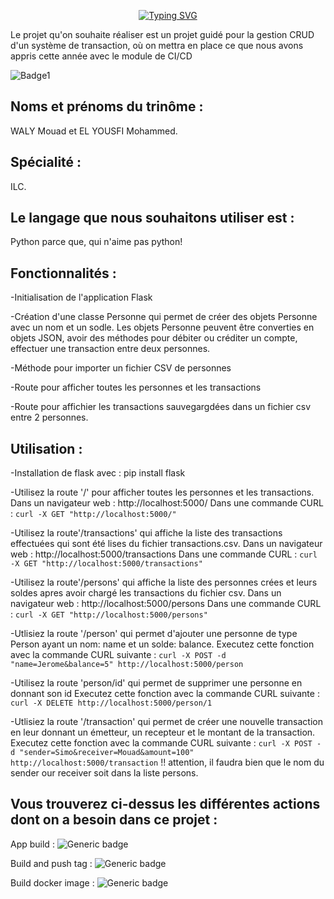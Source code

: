 <p align="center">
<a href="https://git.io/typing-svg"><img src="https://readme-typing-svg.demolab.com?font=Fira+Code&pause=1000&width=435&lines=PROJECT+API+CI%2FCD+WITH+PYTHON.+ILC" alt="Typing SVG" /></a>
  </P>
  
Le projet qu'on souhaite réaliser est un projet guidé pour la gestion CRUD d'un système de transaction, où on mettra en place ce que nous avons appris cette année avec le module de CI/CD

   ![Badge1](https://www.plunge.cloud/hs-fs/hubfs/cycle-devopsea2b.png?width=600&name=cycle-devops.png)



## Noms et prénoms du trinôme : 
  WALY Mouad et EL YOUSFI Mohammed.


## Spécialité : 
  ILC.

## Le langage que nous souhaitons utiliser est :
  Python parce que, qui n'aime pas python!
  
## Fonctionnalités :

-Initialisation de l'application Flask

-Création d'une classe Personne qui permet de créer des objets Personne avec un nom et un sodle. Les objets Personne peuvent être converties en objets JSON, avoir des méthodes pour débiter ou créditer un compte, effectuer une transaction entre deux personnes.

-Méthode pour importer un fichier CSV de personnes

-Route pour afficher toutes les personnes et les transactions

-Route pour affichier les transactions sauvegargdées dans un fichier csv entre 2 personnes.

## Utilisation :

-Installation de flask avec :
    pip install flask
   
-Utilisez la route '/' pour afficher toutes les personnes et les transactions. 
    Dans un navigateur web : http://localhost:5000/ 
    Dans une commande CURL : ``curl -X GET "http://localhost:5000/"``
    
-Utilisez la route'/transactions' qui affiche la liste des transactions effectuées qui sont été lises du fichier transactions.csv.
    Dans un navigateur web : http://localhost:5000/transactions
    Dans une commande CURL : ``curl -X GET "http://localhost:5000/transactions"``
    
-Utilisez la route'/persons' qui affiche la liste des personnes crées et leurs soldes apres avoir chargé les transactions du fichier csv.
    Dans un navigateur web : http://localhost:5000/persons
    Dans une commande CURL : ``curl -X GET "http://localhost:5000/persons"``
    
     
-Utlisiez la route '/person' qui permet d'ajouter une personne de type Person ayant un nom: name et un solde: balance.
     Executez cette fonction avec la commande CURL suivante :
              ``curl -X POST -d "name=Jerome&balance=5" http://localhost:5000/person``
              
-Utilisez la route 'person/id' qui permet de supprimer une personne en donnant son id
     Executez cette fonction avec la commande CURL suivante :
          ``curl -X DELETE http://localhost:5000/person/1``

-Utlisiez la route '/transaction' qui permet de créer une nouvelle transaction en leur donnant un émetteur, un recepteur et le montant de la transaction.
    Executez cette fonction avec la commande CURL suivante :
                ``curl -X POST -d "sender=Simo&receiver=Mouad&amount=100" http://localhost:5000/transaction``
                !! attention, il faudra bien que le nom du sender our receiver soit dans la liste persons.

      

## Vous trouverez ci-dessus les différentes actions dont on a besoin dans ce projet : 

App build :
![Generic badge](https://github.com/mouadw/4A_ILC_CRUD_API_CI_CD/actions/workflows/appBuild.yml/badge.svg)

Build and push tag :
![Generic badge](https://github.com/mouadw/4A_ILC_CRUD_API_CI_CD/actions/workflows/build_push.yml/badge.svg)

Build docker image :
![Generic badge](https://github.com/mouadw/4A_ILC_CRUD_API_CI_CD/actions/workflows/buildDockerImage.yml/badge.svg)
